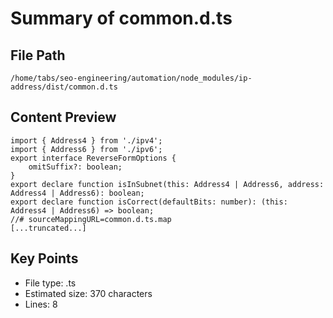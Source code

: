 # Summary of common.d.ts
  
## File Path
`/home/tabs/seo-engineering/automation/node_modules/ip-address/dist/common.d.ts`

## Content Preview
```
import { Address4 } from './ipv4';
import { Address6 } from './ipv6';
export interface ReverseFormOptions {
    omitSuffix?: boolean;
}
export declare function isInSubnet(this: Address4 | Address6, address: Address4 | Address6): boolean;
export declare function isCorrect(defaultBits: number): (this: Address4 | Address6) => boolean;
//# sourceMappingURL=common.d.ts.map
[...truncated...]
```

## Key Points
- File type: .ts
- Estimated size: 370 characters
- Lines: 8
